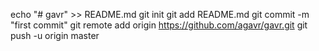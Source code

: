 echo "# gavr" >> README.md
git init
git add README.md
git commit -m "first commit"
git remote add origin https://github.com/agavr/gavr.git
git push -u origin master
